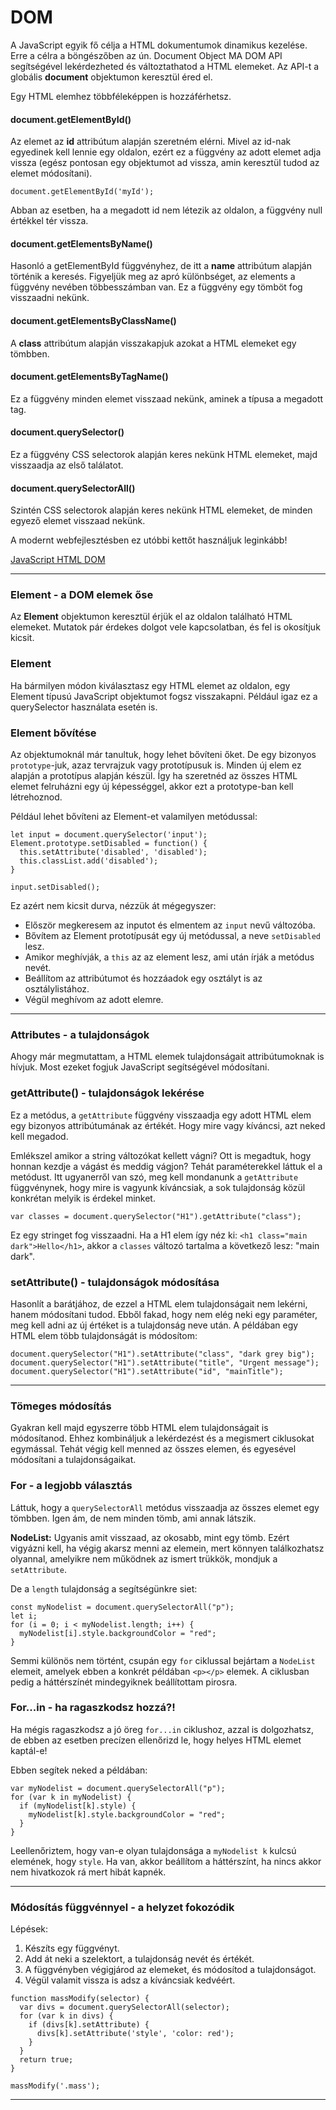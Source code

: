 # DOM

A JavaScript egyik fő célja a HTML dokumentumok dinamikus kezelése. Erre a célra a böngészőben az ún. Document Object MA DOM API segítségével lekérdezheted és változtathatod a HTML elemeket. Az API-t a globális **document** objektumon keresztül éred el.

Egy HTML elemhez többféleképpen is hozzáférhetsz.

#### document.getElementById()
Az elemet az **id** attribútum alapján szeretném elérni. Mivel az id-nak egyedinek kell lennie egy oldalon, ezért ez a függvény az adott elemet adja vissza (egész pontosan egy objektumot ad vissza, amin keresztül tudod az elemet módosítani).
```
document.getElementById('myId');
```

Abban az esetben, ha a megadott id nem létezik az oldalon, a függvény null értékkel tér vissza.

#### document.getElementsByName()
Hasonló a getElementById függvényhez, de itt a **name** attribútum alapján történik a keresés. Figyeljük meg az apró különbséget, az elements a függvény nevében többesszámban van. Ez a függvény egy tömböt fog visszaadni nekünk.

#### document.getElementsByClassName()
A **class** attribútum alapján visszakapjuk azokat a HTML elemeket egy tömbben.

#### document.getElementsByTagName()
Ez a függvény minden elemet visszaad nekünk, aminek a típusa a megadott tag.

#### document.querySelector()
Ez a függvény CSS selectorok alapján keres nekünk HTML elemeket, majd visszaadja az első találatot.

#### document.querySelectorAll()
Szintén CSS selectorok alapján keres nekünk HTML elemeket, de minden egyező elemet visszaad nekünk.

A modernt webfejlesztésben ez utóbbi kettőt használjuk leginkább!

[JavaScript HTML DOM](https://www.w3schools.com/js/js_htmldom.asp)

***

### Element - a DOM elemek őse
Az **Element** objektumon keresztül érjük el az oldalon található HTML elemeket. Mutatok pár érdekes dolgot vele kapcsolatban, és fel is okosítjuk kicsit.

### Element
Ha bármilyen módon kiválasztasz egy HTML elemet az oldalon, egy Element típusú JavaScript objektumot fogsz visszakapni. Például igaz ez a querySelector használata esetén is.

### Element bővítése
Az objektumoknál már tanultuk, hogy lehet bővíteni őket. De egy bizonyos `prototype`-juk, azaz tervrajzuk vagy prototípusuk is. Minden új elem ez alapján a prototípus alapján készül. Így ha szeretnéd az összes HTML elemet felruházni egy új képességgel, akkor ezt a prototype-ban kell létrehoznod.

Például lehet bővíteni az Element-et valamilyen metódussal:
```
let input = document.querySelector('input');
Element.prototype.setDisabled = function() {
  this.setAttribute('disabled', 'disabled');
  this.classList.add('disabled');
}

input.setDisabled();
```

Ez azért nem kicsit durva, nézzük át mégegyszer:
* Először megkeresem az inputot és elmentem az `input` nevű változóba.
* Bővítem az Element prototípusát egy új metódussal, a neve `setDisabled` lesz.
* Amikor meghívják, a `this` az az element lesz, ami után írják a metódus nevét.
* Beállítom az attribútumot és hozzáadok egy osztályt is az osztálylistához.
* Végül meghívom az adott elemre.

***

### Attributes - a tulajdonságok
Ahogy már megmutattam, a HTML elemek tulajdonságait attribútumoknak is hívjuk. Most ezeket fogjuk JavaScript segítségével módosítani.

### getAttribute() - tulajdonságok lekérése
Ez a metódus, a `getAttribute` függvény visszaadja egy adott HTML elem egy bizonyos attribútumának az értékét. Hogy mire vagy kíváncsi, azt neked kell megadod.

Emlékszel amikor a string változókat kellett vágni? Ott is megadtuk, hogy honnan kezdje a vágást és meddig vágjon? Tehát paraméterekkel láttuk el a metódust. Itt ugyanerről van szó, meg kell mondanunk a `getAttribute` függvénynek, hogy mire is vagyunk kíváncsiak, a sok tulajdonság közül konkrétan melyik is érdekel minket.
```
var classes = document.querySelector("H1").getAttribute("class");
```

Ez egy stringet fog visszaadni. Ha a H1 elem így néz ki: `<h1 class="main dark">Hello</h1>`, akkor a `classes` változó tartalma a következő lesz: "main dark".

### setAttribute() - tulajdonságok módosítása
Hasonlít a barátjához, de ezzel a HTML elem tulajdonságait nem lekérni, hanem módosítani tudod. Ebből fakad, hogy nem elég neki egy paraméter, meg kell adni az új értéket is a tulajdonság neve után. A példában egy HTML elem több tulajdonságát is módosítom:
```
document.querySelector("H1").setAttribute("class", "dark grey big");
document.querySelector("H1").setAttribute("title", "Urgent message");
document.querySelector("H1").setAttribute("id", "mainTitle");
```

***

### Tömeges módosítás
Gyakran kell majd egyszerre több HTML elem tulajdonságait is módosítanod. Ehhez kombináljuk a lekérdezést és a megismert ciklusokat egymással. Tehát végig kell menned az összes elemen, és egyesével módosítani a tulajdonságaikat.

### For - a legjobb választás
Láttuk, hogy a `querySelectorAll` metódus visszaadja az összes elemet egy tömbben. Igen ám, de nem minden tömb, ami annak látszik.

**NodeList:** Ugyanis amit visszaad, az okosabb, mint egy tömb. Ezért vigyázni kell, ha végig akarsz menni az elemein, mert könnyen találkozhatsz olyannal, amelyikre nem működnek az ismert trükkök, mondjuk a `setAttribute`.

De a `length` tulajdonság a segítségünkre siet:
```
const myNodelist = document.querySelectorAll("p");
let i;
for (i = 0; i < myNodelist.length; i++) {
  myNodelist[i].style.backgroundColor = "red";
}
```

Semmi különös nem történt, csupán egy `for` ciklussal bejártam a `NodeList` elemeit, amelyek ebben a konkrét példában `<p></p>` elemek. A ciklusban pedig a háttérszínét mindegyiknek beállítottam pirosra.

### For...in - ha ragaszkodsz hozzá?!
Ha mégis ragaszkodsz a jó öreg `for...in` ciklushoz, azzal is dolgozhatsz, de ebben az esetben precízen ellenőrizd le, hogy helyes HTML elemet kaptál-e!

Ebben segítek neked a példában:
```
var myNodelist = document.querySelectorAll("p");
for (var k in myNodelist) {
  if (myNodelist[k].style) {
    myNodelist[k].style.backgroundColor = "red";
  }
}
```

Leellenőriztem, hogy van-e olyan tulajdonsága a `myNodelist k` kulcsú elemének, hogy `style`. Ha van, akkor beállítom a háttérszínt, ha nincs akkor nem hivatkozok rá mert hibát kapnék.

***

### Módosítás függvénnyel - a helyzet fokozódik
Lépések:
1. Készíts egy függvényt.
2. Add át neki a szelektort, a tulajdonság nevét és értékét.
3. A függvényben végigjárod az elemeket, és módosítod a tulajdonságot.
4. Végül valamit vissza is adsz a kíváncsiak kedvéért.
```
function massModify(selector) {
  var divs = document.querySelectorAll(selector);
  for (var k in divs) {
    if (divs[k].setAttribute) {
      divs[k].setAttribute('style', 'color: red');
    }
  }
  return true;
}

massModify('.mass');
```

***